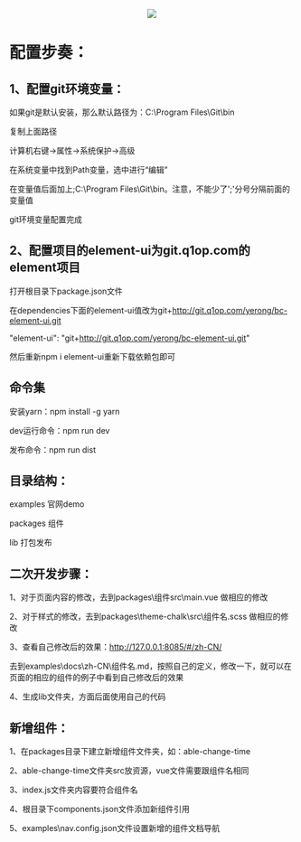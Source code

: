 <p align="center">
  <img src="https://cdn.rawgit.com/ElemeFE/element/dev/element_logo.svg">
</p>

# 配置步奏：

## 1、配置git环境变量：

如果git是默认安装，那么默认路径为：C:\Program Files\Git\bin

复制上面路径

计算机右键->属性->系统保护->高级

在系统变量中找到Path变量，选中进行“编辑”

在变量值后面加上;C:\Program Files\Git\bin。注意，不能少了';'分号分隔前面的变量值

git环境变量配置完成

## 2、配置项目的element-ui为git.q1op.com的element项目

打开根目录下package.json文件

在dependencies下面的element-ui值改为git+http://git.q1op.com/yerong/bc-element-ui.git

"element-ui": "git+http://git.q1op.com/yerong/bc-element-ui.git"

然后重新npm i element-ui重新下载依赖包即可

## 命令集
安装yarn：npm install -g yarn

dev运行命令：npm run dev

发布命令：npm run dist



## 目录结构：

examples 官网demo

packages 组件

lib 打包发布

## 二次开发步骤：

1、对于页面内容的修改，去到packages\组件src\main.vue 做相应的修改

2、对于样式的修改，去到packages\theme-chalk\src\组件名.scss 做相应的修改

3、查看自己修改后的效果：http://127.0.0.1:8085/#/zh-CN/


去到examples\docs\zh-CN\组件名.md，按照自己的定义，修改一下，就可以在页面的相应的组件的例子中看到自己修改后的效果

4、生成lib文件夹，方面后面使用自己的代码

## 新增组件：
1、在packages目录下建立新增组件文件夹，如：able-change-time

2、able-change-time文件夹src放资源，vue文件需要跟组件名相同

3、index.js文件夹内容要符合组件名

4、根目录下components.json文件添加新组件引用

5、examples\nav.config.json文件设置新增的组件文档导航
